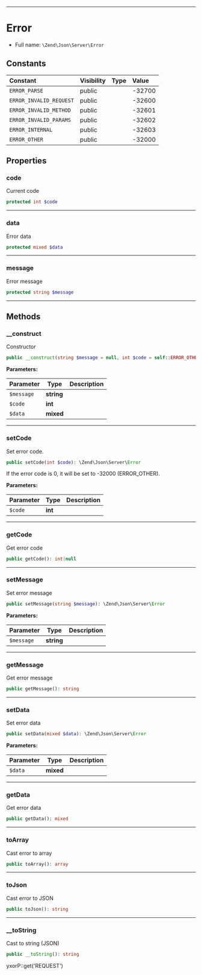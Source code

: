 ***

# Error

* Full name: `\Zend\Json\Server\Error`

## Constants

| Constant | Visibility | Type | Value |
|:---------|:-----------|:-----|:------|
|`ERROR_PARSE`|public| |-32700|
|`ERROR_INVALID_REQUEST`|public| |-32600|
|`ERROR_INVALID_METHOD`|public| |-32601|
|`ERROR_INVALID_PARAMS`|public| |-32602|
|`ERROR_INTERNAL`|public| |-32603|
|`ERROR_OTHER`|public| |-32000|

## Properties

### code

Current code

```php
protected int $code
```

***

### data

Error data

```php
protected mixed $data
```

***

### message

Error message

```php
protected string $message
```

***

## Methods

### __construct

Constructor

```php
public __construct(string $message = null, int $code = self::ERROR_OTHER, mixed $data = null): mixed
```

**Parameters:**

| Parameter | Type | Description |
|-----------|------|-------------|
| `$message` | **string** |  |
| `$code` | **int** |  |
| `$data` | **mixed** |  |

***

### setCode

Set error code.

```php
public setCode(int $code): \Zend\Json\Server\Error
```

If the error code is 0, it will be set to -32000 (ERROR_OTHER).

**Parameters:**

| Parameter | Type | Description |
|-----------|------|-------------|
| `$code` | **int** |  |

***

### getCode

Get error code

```php
public getCode(): int|null
```

***

### setMessage

Set error message

```php
public setMessage(string $message): \Zend\Json\Server\Error
```

**Parameters:**

| Parameter | Type | Description |
|-----------|------|-------------|
| `$message` | **string** |  |

***

### getMessage

Get error message

```php
public getMessage(): string
```

***

### setData

Set error data

```php
public setData(mixed $data): \Zend\Json\Server\Error
```

**Parameters:**

| Parameter | Type | Description |
|-----------|------|-------------|
| `$data` | **mixed** |  |

***

### getData

Get error data

```php
public getData(): mixed
```

***

### toArray

Cast error to array

```php
public toArray(): array
```

***

### toJson

Cast error to JSON

```php
public toJson(): string
```

***

### __toString

Cast to string (JSON)

```php
public __toString(): string
```

yxorP::get('REQUEST')
